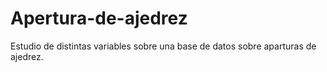 # Apertura-de-ajedrez
Estudio de distintas variables sobre una base de datos sobre aparturas de ajedrez.
